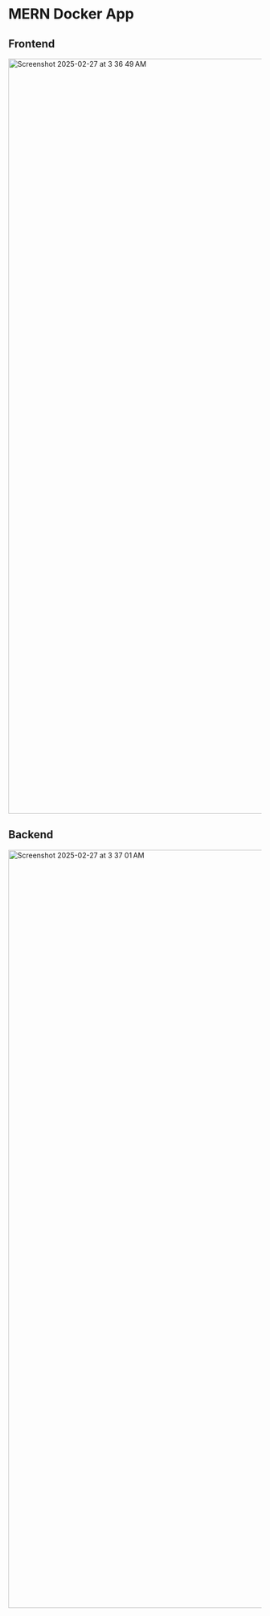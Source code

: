 # MERN Docker App

## Frontend
<img width="1502" alt="Screenshot 2025-02-27 at 3 36 49 AM" src="https://github.com/user-attachments/assets/c9fbc26c-eb74-434e-a9f6-f6dea666dd73" />

## Backend
<img width="1508" alt="Screenshot 2025-02-27 at 3 37 01 AM" src="https://github.com/user-attachments/assets/a6470b4f-cda0-4a6d-a7cd-9ad49a77d448" />
